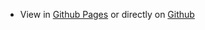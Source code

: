 - View in [Github Pages](https://crtny.net/) or directly on [Github](https://github.com/robcrtny/robcrtny.github.io/) 
